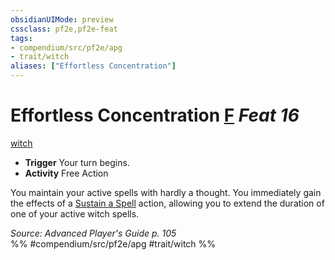 ```yaml
---
obsidianUIMode: preview
cssclass: pf2e,pf2e-feat
tags:
- compendium/src/pf2e/apg
- trait/witch
aliases: ["Effortless Concentration"]
---
```

# Effortless Concentration  [F](../../rules/core-rulebook/chapter-9-playing-the-game.md#Actions "Free Action") *Feat 16*  
[witch](../../rules/traits/witch-apg.md)  

- **Trigger** Your turn begins.
- **Activity** Free Action

You maintain your active spells with hardly a thought. You immediately gain the effects of a [Sustain a Spell](../../rules/actions/sustain-a-spell.md) action, allowing you to extend the duration of one of your active witch spells.

*Source: Advanced Player's Guide p. 105*  
%% #compendium/src/pf2e/apg #trait/witch %%